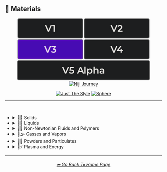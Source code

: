 <h2>🧱 Materials</h2>

<div align="center">

[<img src="/Images/Repo_Parts/Buttons/Version_Buttons/button_version_V1_inactive.webp?raw=true" alt="MidJourney V1" height="64" />](/Pages/MJ_V1/Style_Pages/Sphere/Materials.md)
[<img src="/Images/Repo_Parts/Buttons/Version_Buttons/button_version_V2_inactive.webp?raw=true" alt="MidJourney V2" height="64" />](/Pages/MJ_V2/Style_Pages/Sphere/Materials.md)
[<img src="/Images/Repo_Parts/Buttons/Version_Buttons/button_version_V3_active.webp?raw=true" alt="MidJourney V3" height="64" />](/Pages/MJ_V3/Style_Pages/Just_The_Style/Materials.md)
[<img src="/Images/Repo_Parts/Buttons/Version_Buttons/button_version_V4_inactive.webp?raw=true" alt="MidJourney V4" height="64" />](/Pages/MJ_V4/Style_Pages/Just_The_Style/Materials.md)
<br>
[<img src="/Images/Repo_Parts/Buttons/Version_Buttons/button_version_V5_Alpha_inactive_half.webp?raw=true" alt="MidJourney V5" height="64" />](/Pages/MJ_V5/Style_Pages/Just_The_Style/Materials.md)
[<img src="/Images/Repo_Parts/Buttons/Version_Buttons/button_version_niji_inactive_half.webp?raw=true" alt="Niji Journey" height="64" />](/Pages/Niji_Journey/Niji_V4/Style_Pages/Materials.md)

[<img src="/Images/Repo_Parts/Buttons/Image_Type_Buttons/button_just_the_style_active.webp?raw=true" alt="Just The Style" width="140.5" />](/Pages/MJ_V3/Style_Pages/Just_The_Style/Materials.md)
[<img src="/Images/Repo_Parts/Buttons/Image_Type_Buttons/button_sphere_inactive.webp?raw=true" alt="Sphere" width="140.5" />](/Pages/MJ_V3/Style_Pages/Sphere/Materials.md)

</div>

<hr>
<br>


- <details><summary>🧱💎 Solids</summary><p>

  - <details><summary>🧱🌳 Wood and Paper</summary><p><div align="center">

	| Wooden |
	| :-: |
	| <img src="/Images/MJ_V3/MidJourney_Styles/Wooden.webp?raw=true" width="256" /> |

	<br>

	| Plywood | Particle-Board | Hardboard |
	| :-: | :-: | :-: |
	| <img src="/Images/MJ_V3/MidJourney_Styles/Plywood.webp?raw=true" width="256" /> | <img src="/Images/MJ_V3/MidJourney_Styles/Particle-Board.webp?raw=true" width="256" /> | <img src="/Images/MJ_V3/MidJourney_Styles/Wave_14/Hardboard.webp?raw=true" width="256" /> |

	<br>
	
	| Lumber | Planks | Wooden Planks |
	| :-: | :-: | :-: |
	| <img src="/Images/MJ_V3/MidJourney_Styles/Lumber.webp?raw=true" width="256" /> | <img src="/Images/MJ_V3/MidJourney_Styles/Planks.webp?raw=true" width="256" /> | <img src="/Images/MJ_V3/MidJourney_Styles/Wooden_Planks.webp?raw=true" width="256" /> |

	<br>
	
	| Cork | Sawdust | Nailed-Wood |
	| :-: | :-: | :-: |
	| <img src="/Images/MJ_V3/MidJourney_Styles/Cork.webp?raw=true" width="256" /> | <img src="/Images/MJ_V3/MidJourney_Styles/Sawdust.webp?raw=true" width="256" /> | <img src="/Images/MJ_V3/MidJourney_Styles/Nailed-Wood.webp?raw=true" width="256" /> |
	
	<br>

	| Wood Veneer | Spalting | Petrified Wood |
	| :-: | :-: | :-: |
	| <img src="/Images/MJ_V3/MidJourney_Styles/Wood_Veneer.webp?raw=true" width="256" /> | <img src="/Images/MJ_V3/MidJourney_Styles/Wave_11/Spalting.webp?raw=true" width="256" /> | <img src="/Images/MJ_V3/MidJourney_Styles/Wave_12/Petrified_Wood.webp?raw=true" width="256" /> |

	<br>
	
	| Oak-Wood | Maple-Wood | Acacia-Wood |
	| :-: | :-: | :-: |
	| <img src="/Images/MJ_V3/MidJourney_Styles/Oak-Wood.webp?raw=true" width="256" /> | <img src="/Images/MJ_V3/MidJourney_Styles/Maple-Wood.webp?raw=true" width="256" /> | <img src="/Images/MJ_V3/MidJourney_Styles/Acacia-Wood.webp?raw=true" width="256" /> |
	
	<br>
	
	| Pine-Wood | Cherry-Wood | Birch-Wood |
	| :-: | :-: | :-: |
	| <img src="/Images/MJ_V3/MidJourney_Styles/Pine-Wood.webp?raw=true" width="256" /> | <img src="/Images/MJ_V3/MidJourney_Styles/Cherry-Wood.webp?raw=true" width="256" /> | <img src="/Images/MJ_V3/MidJourney_Styles/Birch-Wood.webp?raw=true" width="256" /> |

	<br>
	
	| Cedar-Wood | Wood-Stain | Wooden Fence |
	| :-: | :-: | :-: |
	| <img src="/Images/MJ_V3/MidJourney_Styles/Cedar-Wood.webp?raw=true" width="256" /> | <img src="/Images/MJ_V3/MidJourney_Styles/Wood-Stain.webp?raw=true" width="256" /> | <img src="/Images/MJ_V3/MidJourney_Styles/Wooden_Fence.webp?raw=true" width="256" /> |
	
	<br>
	
	| Fiber-Reinforced Composite | Containerboard |
	| :-: | :-: |
	| <img src="/Images/MJ_V3/MidJourney_Styles/Wave_11/Fiber-Reinforced_Composite.webp?raw=true" width="256" /> | <img src="/Images/MJ_V3/MidJourney_Styles/Wave_11/Containerboard.webp?raw=true" width="256" /> |

	<br>
	
	| Cardboard | Corrugated Fiberboard | Paperboard |
	| :-: | :-: | :-: |
	| <img src="/Images/MJ_V3/MidJourney_Styles/Cardboard.webp?raw=true" width="256" /> | <img src="/Images/MJ_V3/MidJourney_Styles/Corrugated_Fiberboard.webp?raw=true" width="256" /> | <img src="/Images/MJ_V3/MidJourney_Styles/Paperboard.webp?raw=true" width="256" /> |

	<br>
	
	| Cardstock | Paper | Construction Paper |
	| :-: | :-: | :-: |
	| <img src="/Images/MJ_V3/MidJourney_Styles/Cardstock.webp?raw=true" width="256" /> | <img src="/Images/MJ_V3/MidJourney_Styles/Paper.webp?raw=true" width="256" /> | <img src="/Images/MJ_V3/MidJourney_Styles/Construction_Paper.webp?raw=true" width="256" /> |

	<br>

	| Tracing Paper | Glassine | Post-It Note |
	| :-: | :-: | :-: |
	| <img src="/Images/MJ_V3/MidJourney_Styles/Tracing_Paper.webp?raw=true" width="256" /> | <img src="/Images/MJ_V3/MidJourney_Styles/Glassine.webp?raw=true" width="256" /> | <img src="/Images/MJ_V3/MidJourney_Styles/Wave_11/Post-it_Note.webp?raw=true" width="256" /> |

	<br>
	
	| Tissue Paper | Graph Paper | Kraft Paper |
	| :-: | :-: | :-: |
	| <img src="/Images/MJ_V3/MidJourney_Styles/Tissue_Paper.webp?raw=true" width="256" /> | <img src="/Images/MJ_V3/MidJourney_Styles/Graph_Paper.webp?raw=true" width="256" /> | <img src="/Images/MJ_V3/MidJourney_Styles/Kraft_Paper.webp?raw=true" width="256" /> |

	<br>

	| Tissue | Tissues |
	| :-: | :-: |
	| <img src="/Images/MJ_V3/MidJourney_Styles/Tissue.webp?raw=true" width="256" /> | <img src="/Images/MJ_V3/MidJourney_Styles/Tissues.webp?raw=true" width="256" /> |

	<br>

	| Wove Paper | Ingres Paper | Lokta Paper |
	| :-: | :-: | :-: |
	| <img src="/Images/MJ_V3/MidJourney_Styles/Wove_Paper.webp?raw=true" width="256" /> | <img src="/Images/MJ_V3/MidJourney_Styles/Ingres_Paper.webp?raw=true" width="256" /> | <img src="/Images/MJ_V3/MidJourney_Styles/Lokta_Paper.webp?raw=true" width="256" /> |

	<br>


	| Washi | Wasli | Vellum |
	| :-: | :-: | :-: |
	| <img src="/Images/MJ_V3/MidJourney_Styles/Washi.webp?raw=true" width="256" /> | <img src="/Images/MJ_V3/MidJourney_Styles/Wasli.webp?raw=true" width="256" /> | <img src="/Images/MJ_V3/MidJourney_Styles/Wave_14/Vellum.webp?raw=true" width="256" /> |

	<br>
	
	| Papyrus | Ancient Egyptian Papyri |
	| :-: | :-: |
	| <img src="/Images/MJ_V3/MidJourney_Styles/Papyrus.webp?raw=true" width="256" /> | <img src="/Images/MJ_V3/MidJourney_Styles/Wave_12/Ancient_Egyptian_Papyri.webp?raw=true" width="256" /> |

	<br>

	| Manuscript Paper | Medieval Parchment |
	| :-: | :-: |
	| <img src="/Images/MJ_V3/MidJourney_Styles/Manuscript_Paper.webp?raw=true" width="256" /> | <img src="/Images/MJ_V3/MidJourney_Styles/Medieval_Parchment.webp?raw=true" width="256" /> |

	<br>
	
	| Wrapping Paper | Parchment | Parchment Paper |
	| :-: | :-: | :-: |
	| <img src="/Images/MJ_V3/MidJourney_Styles/Wrapping_Paper.webp?raw=true" width="256" /> | <img src="/Images/MJ_V3/MidJourney_Styles/Parchment.webp?raw=true" width="256" /> | <img src="/Images/MJ_V3/MidJourney_Styles/Parchment_Paper.webp?raw=true" width="256" /> |

	<br>
	
	| Toilet Paper | Paper Towel |
	| :-: | :-: |
	| <img src="/Images/MJ_V3/MidJourney_Styles/Toilet_Paper.webp?raw=true" width="256" /> | <img src="/Images/MJ_V3/MidJourney_Styles/Paper_Towel.webp?raw=true" width="256" /> |

	<br>
	
	| Manila Paper | Manila Folder | Envelope |
	| :-: | :-: | :-: |
	| <img src="/Images/MJ_V3/MidJourney_Styles/Manila_Paper.webp?raw=true" width="256" /> | <img src="/Images/MJ_V3/MidJourney_Styles/Manila_Folder.webp?raw=true" width="256" /> | <img src="/Images/MJ_V3/MidJourney_Styles/Envelope.webp?raw=true" width="256" /> |

	<br>
	
	| Security Paper | Rolling Paper | Cotton Paper |
	| :-: | :-: | :-: |
	| <img src="/Images/MJ_V3/MidJourney_Styles/Security_Paper.webp?raw=true" width="256" /> | <img src="/Images/MJ_V3/MidJourney_Styles/Rolling_Paper.webp?raw=true" width="256" /> | <img src="/Images/MJ_V3/MidJourney_Styles/Cotton_Paper.webp?raw=true" width="256" /> |

	<br>
	
	| Hemp Fiber | Hemp Paper | Cellulose |
	| :-: | :-: | :-: |
	| <img src="/Images/MJ_V3/MidJourney_Styles/Hemp_Fiber.webp?raw=true" width="256" /> | <img src="/Images/MJ_V3/MidJourney_Styles/Hemp_Paper.webp?raw=true" width="256" /> | <img src="/Images/MJ_V3/MidJourney_Styles/Cellulose.webp?raw=true" width="256" /> |

	<br>
	
	| Plastic-Coated Paper | Tar Paper |
	| :-: | :-: |
	| <img src="/Images/MJ_V3/MidJourney_Styles/Plastic-Coated_Paper.webp?raw=true" width="256" /> | <img src="/Images/MJ_V3/MidJourney_Styles/Tar_Paper.webp?raw=true" width="256" /> |

	<br>

	| Greaseproof Paper | Seed Paper |
	| :-: | :-: |
	| <img src="/Images/MJ_V3/MidJourney_Styles/Greaseproof_Paper.webp?raw=true" width="256" /> | <img src="/Images/MJ_V3/MidJourney_Styles/Seed_Paper.webp?raw=true" width="256" /> |

	</div></p></details>

  - <details><summary>🧱⛱ Soils</summary><p><div align="center">

	| Soil | Dirt | Clay |
	| :-: | :-: | :-: |
	| <img src="/Images/MJ_V3/MidJourney_Styles/Soil.webp?raw=true" width="256" /> | <img src="/Images/MJ_V3/MidJourney_Styles/Dirt.webp?raw=true" width="256" /> | <img src="/Images/MJ_V3/MidJourney_Styles/Clay.webp?raw=true" width="256" /> | 
	
	<br>
	
	| Mud | Mud Brick | Dust |
	| :-: | :-: | :-: |
	| <img src="/Images/MJ_V3/MidJourney_Styles/Mud.webp?raw=true" width="256" /> | <img src="/Images/MJ_V3/MidJourney_Styles/Mud_Brick.webp?raw=true" width="256" /> | <img src="/Images/MJ_V3/MidJourney_Styles/Dust.webp?raw=true" width="256" /> |
	
	<br>
	
	| Sand | Gravel | Silt |
	| :-: | :-: | :-: |
	| <img src="/Images/MJ_V3/MidJourney_Styles/Sand.webp?raw=true" width="256" /> | <img src="/Images/MJ_V3/MidJourney_Styles/Gravel.webp?raw=true" width="256" /> | <img src="/Images/MJ_V3/MidJourney_Styles/Silt.webp?raw=true" width="256" /> |
	
	<br>
	
	| Sandpaper | Podzol | Spodosol |
	| :-: | :-: | :-: |
	| <img src="/Images/MJ_V3/MidJourney_Styles/Sandpaper.webp?raw=true" width="256" /> | <img src="/Images/MJ_V3/MidJourney_Styles/Podzol.webp?raw=true" width="256" /> | <img src="/Images/MJ_V3/MidJourney_Styles/Spodosol.webp?raw=true" width="256" /> |

	<br>

	| Kaolinite |
	| :-: |
	| <img src="/Images/MJ_V3/MidJourney_Styles/Kaolinite.webp?raw=true" width="256" /> |

	</div></p></details>


  - <details><summary>🧱⛏ Stone and Minerals</summary><p><div align="center">

	| Stone | Cobblestone | Pebbles |
	| :-: | :-: | :-: |
	| <img src="/Images/MJ_V3/MidJourney_Styles/Stone.webp?raw=true" width="256" /> | <img src="/Images/MJ_V3/MidJourney_Styles/Cobblestone.webp?raw=true" width="256" /> | <img src="/Images/MJ_V3/MidJourney_Styles/Pebbles.webp?raw=true" width="256" /> |
	
	<br>
	
	| Rock | Rocky | Bedrock |
	| :-: | :-: | :-: |
	| <img src="/Images/MJ_V3/MidJourney_Styles/Rock.webp?raw=true" width="256" /> | <img src="/Images/MJ_V3/MidJourney_Styles/Rocky.webp?raw=true" width="256" /> | <img src="/Images/MJ_V3/MidJourney_Styles/Bedrock.webp?raw=true" width="256" /> |
	
	<br>
	
	| Sandstone | Basalt | Flint |
	| :-: | :-: | :-: |
	| <img src="/Images/MJ_V3/MidJourney_Styles/Sandstone.webp?raw=true" width="256" /> | <img src="/Images/MJ_V3/MidJourney_Styles/Basalt.webp?raw=true" width="256" /> | <img src="/Images/MJ_V3/MidJourney_Styles/Flint.webp?raw=true" width="256" /> |
	
	<br>
	
	| Marble | Gypsum | Borax |
	| :-: | :-: | :-: |
	| <img src="/Images/MJ_V3/MidJourney_Styles/Marble.webp?raw=true" width="256" /> | <img src="/Images/MJ_V3/MidJourney_Styles/Gypsum.webp?raw=true" width="256" /> | <img src="/Images/MJ_V3/MidJourney_Styles/Borax.webp?raw=true" width="256" /> |
	
	<br>
	
	| Granite | Diorite | Andesite |
	| :-: | :-: | :-: |
	| <img src="/Images/MJ_V3/MidJourney_Styles/Granite.webp?raw=true" width="256" /> | <img src="/Images/MJ_V3/MidJourney_Styles/Diorite.webp?raw=true" width="256" /> | <img src="/Images/MJ_V3/MidJourney_Styles/Andesite.webp?raw=true" width="256" /> |
	
	<br>
	
	| Mineral |
	| :-: |
	| <img src="/Images/MJ_V3/MidJourney_Styles/Wave_13/Mineral.webp?raw=true" width="256" /> |

	<br>
	
	| Coal | Sulfur | Slag |
	| :-: | :-: | :-: |
	| <img src="/Images/MJ_V3/MidJourney_Styles/Coal.webp?raw=true" width="256" /> | <img src="/Images/MJ_V3/MidJourney_Styles/Sulfur.webp?raw=true" width="256" /> | <img src="/Images/MJ_V3/MidJourney_Styles/Slag.webp?raw=true" width="256" /> |
	
	<br>

	| Slate | Limestone | Sodalime |
	| :-: | :-: | :-: |
	| <img src="/Images/MJ_V3/MidJourney_Styles/Wave_11/Slate.webp?raw=true" width="256" /> | <img src="/Images/MJ_V3/MidJourney_Styles/Wave_11/Limestone.webp?raw=true" width="256" /> | <img src="/Images/MJ_V3/MidJourney_Styles/Wave_11/Sodalime.webp?raw=true" width="256" /> |
	
	<br>
	
	| Quartzite | Travertine | Minium |
	| :-: | :-: | :-: |
	| <img src="/Images/MJ_V3/MidJourney_Styles/Wave_11/Quartzite.webp?raw=true" width="256" /> | <img src="/Images/MJ_V3/MidJourney_Styles/Wave_11/Travertine.webp?raw=true" width="256" /> | <img src="/Images/MJ_V3/MidJourney_Styles/Wave_11/Minium.webp?raw=true" width="256" /> |
	
	<br>
	
	| Chert | Fulgurite | Geyserite |
	| :-: | :-: | :-: |
	| <img src="/Images/MJ_V3/MidJourney_Styles/Wave_11/Chert.webp?raw=true" width="256" /> | <img src="/Images/MJ_V3/MidJourney_Styles/Wave_11/Fulgurite.webp?raw=true" width="256" /> | <img src="/Images/MJ_V3/MidJourney_Styles/Wave_11/Geyserite.webp?raw=true" width="256" /> |
	
	<br>
	
	| Carbon Fiber | Graphene | Carbon Nanotubes |
	| :-: | :-: | :-: |
	| <img src="/Images/MJ_V3/MidJourney_Styles/Carbon_Fiber.webp?raw=true" width="256" /> | <img src="/Images/MJ_V3/MidJourney_Styles/Graphene.webp?raw=true" width="256" /> | <img src="/Images/MJ_V3/MidJourney_Styles/Carbon_Nanotubes.webp?raw=true" width="256" /> |

	<br>
	
	| Concrete | Hempcrete | Sidewalk |
	| :-: | :-: | :-: |
	| <img src="/Images/MJ_V3/MidJourney_Styles/Concrete.webp?raw=true" width="256" /> | <img src="/Images/MJ_V3/MidJourney_Styles/Hempcrete.webp?raw=true" width="256" /> | <img src="/Images/MJ_V3/MidJourney_Styles/Sidewalk.webp?raw=true" width="256" /> |

	<br>
	
	| Asphalt | Road | Stone Tablet |
	| :-: | :-: | :-: |
	| <img src="/Images/MJ_V3/MidJourney_Styles/Asphalt.webp?raw=true" width="256" /> | <img src="/Images/MJ_V3/MidJourney_Styles/Road.webp?raw=true" width="256" /> | <img src="/Images/MJ_V3/MidJourney_Styles/Stone_Tablet.webp?raw=true" width="256" /> |

	<br>
	
	| Brick | Terracotta | Pottery |
	| :-: | :-: | :-: |
	| <img src="/Images/MJ_V3/MidJourney_Styles/Brick.webp?raw=true" width="256" /> | <img src="/Images/MJ_V3/MidJourney_Styles/Terracotta.webp?raw=true" width="256" /> | <img src="/Images/MJ_V3/MidJourney_Styles/Pottery.webp?raw=true" width="256" /> |
	
	<br>
	
	| Ceramic | Enamel | Tile |
	| :-: | :-: | :-: |
	| <img src="/Images/MJ_V3/MidJourney_Styles/Ceramic.webp?raw=true" width="256" /> | <img src="/Images/MJ_V3/MidJourney_Styles/Enamel.webp?raw=true" width="256" /> | <img src="/Images/MJ_V3/MidJourney_Styles/Tile.webp?raw=true" width="256" /> |
	
	<br>
	
	| Sheetrock | Plaster | Asbestos |
	| :-: | :-: | :-: |
	| <img src="/Images/MJ_V3/MidJourney_Styles/Sheetrock.webp?raw=true" width="256" /> | <img src="/Images/MJ_V3/MidJourney_Styles/Plaster.webp?raw=true" width="256" /> | <img src="/Images/MJ_V3/MidJourney_Styles/Asbestos.webp?raw=true" width="256" /> |

	<br>
	
	| Vermiculite | Perlite | Fossil |
	| :-: | :-: | :-: |
	| <img src="/Images/MJ_V3/MidJourney_Styles/Vermiculite.webp?raw=true" width="256" /> | <img src="/Images/MJ_V3/MidJourney_Styles/Perlite.webp?raw=true" width="256" /> | <img src="/Images/MJ_V3/MidJourney_Styles/Wave_11/Fossil.webp?raw=true" width="256" /> |

	</div></p></details>


  - <details><summary>🧱🔩 Metal</summary><p><div align="center">

	| Metallic | Metal | Liquid Metal |
	| :-: | :-: | :-: |
	| <img src="/Images/MJ_V3/MidJourney_Styles/Metallic.webp?raw=true" width="256" /> | <img src="/Images/MJ_V3/MidJourney_Styles/Metal.webp?raw=true" width="256" /> | <img src="/Images/MJ_V3/MidJourney_Styles/Liquid_Metal.webp?raw=true" width="256" /> |
	
	<br>
	
	| Foil | Rusty | Tarnish |
	| :-: | :-: | :-: |
	| <img src="/Images/MJ_V3/MidJourney_Styles/Foil.webp?raw=true" width="256" /> | <img src="/Images/MJ_V3/MidJourney_Styles/Rusty.webp?raw=true" width="256" /> | <img src="/Images/MJ_V3/MidJourney_Styles/Wave_10/Tarnish.webp?raw=true" width="256" /> |
	
	<br>
	
	| Pewter | Copper | Tin |
	| :-: | :-: | :-: |
	| <img src="/Images/MJ_V3/MidJourney_Styles/Pewter.webp?raw=true" width="256" /> | <img src="/Images/MJ_V3/MidJourney_Styles/Copper.webp?raw=true" width="256" /> | <img src="/Images/MJ_V3/MidJourney_Styles/Tin.webp?raw=true" width="256" /> |
	
	<br>
	
	| Aluminum | Brushed Aluminum |
	| :-: | :-: |
	| <img src="/Images/MJ_V3/MidJourney_Styles/Aluminum.webp?raw=true" width="256" /> | <img src="/Images/MJ_V3/MidJourney_Styles/Brushed_Aluminum.webp?raw=true" width="256" /> |
	
	<br>

	| Bronze | Brass | Tarnished Brass |
	| :-: | :-: | :-: |
	| <img src="/Images/MJ_V3/MidJourney_Styles/Bronze.webp?raw=true" width="256" /> | <img src="/Images/MJ_V3/MidJourney_Styles/Brass.webp?raw=true" width="256" /> | <img src="/Images/MJ_V3/MidJourney_Styles/Wave_10/Tarnished_Brass.webp?raw=true" width="256" /> |
	
	<br>
	
	| Iron | Wrought Iron | Damascus |
	| :-: | :-: | :-: |
	| <img src="/Images/MJ_V3/MidJourney_Styles/Iron.webp?raw=true" width="256" /> | <img src="/Images/MJ_V3/MidJourney_Styles/Wrought_Iron.webp?raw=true" width="256" /> | <img src="/Images/MJ_V3/MidJourney_Styles/Damascus.webp?raw=true" width="256" /> |
	
	<br>
	
	| Steel | Stainless Steel | Damascus Steel |
	| :-: | :-: | :-: |
	| <img src="/Images/MJ_V3/MidJourney_Styles/Steel.webp?raw=true" width="256" /> | <img src="/Images/MJ_V3/MidJourney_Styles/Stainless_Steel.webp?raw=true" width="256" /> | <img src="/Images/MJ_V3/MidJourney_Styles/Damascus_Steel.webp?raw=true" width="256" /> |
	
	<br>
	
	| Titanium | Anodized Titanium | Damascus Titanium |
	| :-: | :-: | :-: |
	| <img src="/Images/MJ_V3/MidJourney_Styles/Titanium.webp?raw=true" width="256" /> | <img src="/Images/MJ_V3/MidJourney_Styles/Anodized_Titanium.webp?raw=true" width="256" /> | <img src="/Images/MJ_V3/MidJourney_Styles/Damascus_Titanium.webp?raw=true" width="256" /> |

	<br>
	
	| Silver | Sterling Silver | Sterling |
	| :-: | :-: | :-: |
	| <img src="/Images/MJ_V3/MidJourney_Styles/Silver.webp?raw=true" width="256" /> | <img src="/Images/MJ_V3/MidJourney_Styles/Sterling_Silver.webp?raw=true" width="256" /> | <img src="/Images/MJ_V3/MidJourney_Styles/Sterling.webp?raw=true" width="256" /> |
	
	<br>

	| Tarnished Silver |
	| :-: |
	| <img src="/Images/MJ_V3/MidJourney_Styles/Wave_10/Tarnished_Silver.webp?raw=true" width="256" /> |
	
	<br>

	| Gold | Rose-Gold | Tarnished Gold |
	| :-: | :-: | :-: |
	| <img src="/Images/MJ_V3/MidJourney_Styles/Gold.webp?raw=true" width="256" /> | <img src="/Images/MJ_V3/MidJourney_Styles/Rose-Gold.webp?raw=true" width="256" /> | <img src="/Images/MJ_V3/MidJourney_Styles/Wave_10/Tarnished_Gold.webp?raw=true" width="256" /> |

	<br>

	| Platinum |
	| :-: |
	| <img src="/Images/MJ_V3/MidJourney_Styles/Platinum.webp?raw=true" width="256" /> |

	<br>
	
	| Chromium | Chrome |
	| :-: | :-: |
	| <img src="/Images/MJ_V3/MidJourney_Styles/Chromium.webp?raw=true" width="256" /> | <img src="/Images/MJ_V3/MidJourney_Styles/Chrome.webp?raw=true" width="256" /> |

	<br>

	| Bismuth | Bismuth Crystals |
	| :-: | :-: |
	| <img src="/Images/MJ_V3/MidJourney_Styles/Wave_10/Bismuth.webp?raw=true" width="256" /> | <img src="/Images/MJ_V3/MidJourney_Styles/Wave_10/Bismuth_Crystals.webp?raw=true" width="256" /> |
	
	<br>

	| Liquid Bismuth | Melted Bismuth |
	| :-: | :-: |
	| <img src="/Images/MJ_V3/MidJourney_Styles/Wave_12/Liquid_Bismuth.webp?raw=true" width="256" /> | <img src="/Images/MJ_V3/MidJourney_Styles/Wave_12/Melted_Bismuth.webp?raw=true" width="256" /> |
	
	<br>

	| Mercury | Mercury Metal |
	| :-: | :-: |
	| <img src="/Images/MJ_V3/MidJourney_Styles/Mercury.webp?raw=true" width="256" /> | <img src="/Images/MJ_V3/MidJourney_Styles/Mercury_Metal.webp?raw=true" width="256" /> |
	
	<br>
	
	| Molten Mercury | Molten Mercury Metal |
	| :-: | :-: |
	| <img src="/Images/MJ_V3/MidJourney_Styles/Molten_Mercury.webp?raw=true" width="256" /> | <img src="/Images/MJ_V3/MidJourney_Styles/Molten_Mercury_Metal.webp?raw=true" width="256" /> |
	
	<br>
	
	| Gallium | Melted Gallium |
	| :-: | :-: |
	| <img src="/Images/MJ_V3/MidJourney_Styles/Gallium.webp?raw=true" width="256" /> | <img src="/Images/MJ_V3/MidJourney_Styles/Melted_Gallium.webp?raw=true" width="256" /> |

	<br>

	| Indium | Melted Indium |
	| :-: | :-: |
	| <img src="/Images/MJ_V3/MidJourney_Styles/Indium.webp?raw=true" width="256" /> | <img src="/Images/MJ_V3/MidJourney_Styles/Melted_Indium.webp?raw=true" width="256" /> |


	| Magnesium | Zinc |
	| :-: | :-: |
	| <img src="/Images/MJ_V3/MidJourney_Styles/Magnesium.webp?raw=true" width="256" /> | <img src="/Images/MJ_V3/MidJourney_Styles/Zinc.webp?raw=true" width="256" /> |

	<br>
	
	| Lead | Tungsten | Cobalt |
	| :-: | :-: | :-: |
	| <img src="/Images/MJ_V3/MidJourney_Styles/Lead.webp?raw=true" width="256" /> | <img src="/Images/MJ_V3/MidJourney_Styles/Tungsten.webp?raw=true" width="256" /> | <img src="/Images/MJ_V3/MidJourney_Styles/Cobalt.webp?raw=true" width="256" /> |
	
	<br>
	
	| Zirconium | Cubic Zirconium |
	| :-: | :-: |
	| <img src="/Images/MJ_V3/MidJourney_Styles/Zirconium.webp?raw=true" width="256" /> | <img src="/Images/MJ_V3/MidJourney_Styles/Cubic_Zirconium.webp?raw=true" width="256" /> |
	
	<br>
	
	| Sodium | Potassium | Uranium |
	| :-: | :-: | :-: |
	| <img src="/Images/MJ_V3/MidJourney_Styles/Sodium.webp?raw=true" width="256" /> | <img src="/Images/MJ_V3/MidJourney_Styles/Potassium.webp?raw=true" width="256" /> | <img src="/Images/MJ_V3/MidJourney_Styles/Uranium.webp?raw=true" width="256" /> |

	<br>
	
	| Constantan | Hepatizon | Nichrome |
	| :-: | :-: | :-: |
	| <img src="/Images/MJ_V3/MidJourney_Styles/Constantan.webp?raw=true" width="256" /> | <img src="/Images/MJ_V3/MidJourney_Styles/Hepatizon.webp?raw=true" width="256" /> | <img src="/Images/MJ_V3/MidJourney_Styles/Nichrome.webp?raw=true" width="256" /> |
	
	<br>
	
	| Iron Filings | Copper-Sulfate | Metal Foam |
	| :-: | :-: | :-: |
	| <img src="/Images/MJ_V3/MidJourney_Styles/Iron_Filings.webp?raw=true" width="256" /> | <img src="/Images/MJ_V3/MidJourney_Styles/Copper-Sulfate.webp?raw=true" width="256" /> | <img src="/Images/MJ_V3/MidJourney_Styles/Metal_Foam.webp?raw=true" width="256" /> |
	
	<br>
	
	| Solder | Metallic Fiber | Armature Wire |
	| :-: | :-: | :-: |
	| <img src="/Images/MJ_V3/MidJourney_Styles/Solder.webp?raw=true" width="256" /> | <img src="/Images/MJ_V3/MidJourney_Styles/Metallic_Fiber.webp?raw=true" width="256" /> | <img src="/Images/MJ_V3/MidJourney_Styles/Armature_Wire.webp?raw=true" width="256" /> |

	<br>
	
	| Chain | Chain-Link |
	| :-: | :-: |
	| <img src="/Images/MJ_V3/MidJourney_Styles/Chain.webp?raw=true" width="256" /> | <img src="/Images/MJ_V3/MidJourney_Styles/Chain-Link.webp?raw=true" width="256" /> |
	
	<br>
	
	| Barbwire |
	| :-: |
	| <img src="/Images/MJ_V3/MidJourney_Styles/Barbwire.webp?raw=true" width="256" /> |

	<br>

	| Fence | Chicken Wire | Chain-Link Fence |
	| :-: | :-: | :-: |
	| <img src="/Images/MJ_V3/MidJourney_Styles/Fence.webp?raw=true" width="256" /> | <img src="/Images/MJ_V3/MidJourney_Styles/Chicken_Wire.webp?raw=true" width="256" /> | <img src="/Images/MJ_V3/MidJourney_Styles/Chain-Link_Fence.webp?raw=true" width="256" /> |


	</div></p></details>


  - <details><summary>🧱💎 Glass and Crystal</summary><p><div align="center">

	| Glassy | Stained Glass | Stained Glass Windows |
	| :-: | :-: | :-: |
	| <img src="/Images/MJ_V3/MidJourney_Styles/Glassy.webp?raw=true" width="256" /> | <img src="/Images/MJ_V3/MidJourney_Styles/Stained_Glass.webp?raw=true" width="256" /> | <img src="/Images/MJ_V3/MidJourney_Styles/Stained_Glass_Windows.webp?raw=true" width="256" /> |
	
	<br>
	
	| Seaglass | Obsidian |
	| :-: | :-: |
	| <img src="/Images/MJ_V3/MidJourney_Styles/Seaglass.webp?raw=true" width="256" /> | <img src="/Images/MJ_V3/MidJourney_Styles/Obsidian.webp?raw=true" width="256" /> |
	
	<br>

	| Mirror | Mirrored | Hall of Mirrors |
	| :-: | :-: | :-: |
	| <img src="/Images/MJ_V3/MidJourney_Styles/Mirror.webp?raw=true" width="256" /> | <img src="/Images/MJ_V3/MidJourney_Styles/Mirrored.webp?raw=true" width="256" /> | <img src="/Images/MJ_V3/MidJourney_Styles/Hall_of_Mirrors.webp?raw=true" width="256" /> |

	<br>
	
	| Fiberglass | Glass Fiber |
	| :-: | :-: |
	| <img src="/Images/MJ_V3/MidJourney_Styles/Fiberglass.webp?raw=true" width="256" /> | <img src="/Images/MJ_V3/MidJourney_Styles/Glass_Fiber.webp?raw=true" width="256" /> |
	
	<br>
	
	| Glass and Crystals | Crystalline | Borax Crystals |
	| :-: | :-: | :-: |
	| <img src="/Images/MJ_V3/MidJourney_Styles/Glass_and_Crystals.webp?raw=true" width="256" /> | <img src="/Images/MJ_V3/MidJourney_Styles/Crystalline.webp?raw=true" width="256" /> | <img src="/Images/MJ_V3/MidJourney_Styles/Borax_Crystals.webp?raw=true" width="256" /> | 
	
	<br>

	| Diamond | Herkimer Diamond | Amethyst |
	| :-: | :-: | :-: |
	| <img src="/Images/MJ_V3/MidJourney_Styles/Diamond.webp?raw=true" width="256" /> | <img src="/Images/MJ_V3/MidJourney_Styles/Herkimer_Diamond.webp?raw=true" width="256" /> | <img src="/Images/MJ_V3/MidJourney_Styles/Amethyst.webp?raw=true" width="256" /> |

	<br>

	| Quartz | Smoky Quartz | Milky Quartz |
	| :-: | :-: | :-: |
	| <img src="/Images/MJ_V3/MidJourney_Styles/Quartz.webp?raw=true" width="256" /> | <img src="/Images/MJ_V3/MidJourney_Styles/Smoky_Quartz.webp?raw=true" width="256" /> | <img src="/Images/MJ_V3/MidJourney_Styles/Milky_Quartz.webp?raw=true" width="256" /> |

	<br>

	| Rose Quartz | Rutilated Quartz | Sceptred Quartz |
	| :-: | :-: | :-: |
	| <img src="/Images/MJ_V3/MidJourney_Styles/Rose_Quartz.webp?raw=true" width="256" /> | <img src="/Images/MJ_V3/MidJourney_Styles/Rutilated_Quartz.webp?raw=true" width="256" /> | <img src="/Images/MJ_V3/MidJourney_Styles/Sceptred_Quartz.webp?raw=true" width="256" /> |

	<br>

	| Ruby | Sapphire | Emerald |
	| :-: | :-: | :-: |
	| <img src="/Images/MJ_V3/MidJourney_Styles/Ruby.webp?raw=true" width="256" /> | <img src="/Images/MJ_V3/MidJourney_Styles/Sapphire.webp?raw=true" width="256" /> | <img src="/Images/MJ_V3/MidJourney_Styles/Emerald.webp?raw=true" width="256" /> |

	<br>

	| Pearl | Citrine | Fluorite |
	| :-: | :-: | :-: |
	| <img src="/Images/MJ_V3/MidJourney_Styles/Pearl.webp?raw=true" width="256" /> | <img src="/Images/MJ_V3/MidJourney_Styles/Citrine.webp?raw=true" width="256" /> | <img src="/Images/MJ_V3/MidJourney_Styles/Fluorite.webp?raw=true" width="256" /> |

	<br>
	
	| Lapis Lazuli | Onyx | Selenite |
	| :-: | :-: | :-: |
	| <img src="/Images/MJ_V3/MidJourney_Styles/Lapis_Lazuli.webp?raw=true" width="256" /> | <img src="/Images/MJ_V3/MidJourney_Styles/Onyx.webp?raw=true" width="256" /> | <img src="/Images/MJ_V3/MidJourney_Styles/Selenite.webp?raw=true" width="256" /> |
	
	<br>
	
	| Jasper | Opal | Opalite |
	| :-: | :-: | :-: |
	| <img src="/Images/MJ_V3/MidJourney_Styles/Jasper.webp?raw=true" width="256" /> | <img src="/Images/MJ_V3/MidJourney_Styles/Opal.webp?raw=true" width="256" /> | <img src="/Images/MJ_V3/MidJourney_Styles/Opalite.webp?raw=true" width="256" /> |
	
	<br>
	
	| Topaz | Agate | Carnelian |
	| :-: | :-: | :-: |
	| <img src="/Images/MJ_V3/MidJourney_Styles/Topaz.webp?raw=true" width="256" /> | <img src="/Images/MJ_V3/MidJourney_Styles/Agate.webp?raw=true" width="256" /> | <img src="/Images/MJ_V3/MidJourney_Styles/Carnelian.webp?raw=true" width="256" /> |
	
	<br>
	
	| Ametrine | Aventurine |
	| :-: | :-: |
	| <img src="/Images/MJ_V3/MidJourney_Styles/Ametrine.webp?raw=true" width="256" /> | <img src="/Images/MJ_V3/MidJourney_Styles/Aventurine.webp?raw=true" width="256" /> |

	<br>

	| Talc | Talcum Powder | Tridymite |
	| :-: | :-: | :-: |
	| <img src="/Images/MJ_V3/MidJourney_Styles/Wave_11/Talc.webp?raw=true" width="256" /> | <img src="/Images/MJ_V3/MidJourney_Styles/Wave_11/Talcum_powder.webp?raw=true" width="256" /> | <img src="/Images/MJ_V3/MidJourney_Styles/Wave_11/Tridymite.webp?raw=true" width="256" /> |
	
	<br>
	
	| Moganite | Stibnite | Cristobalite |
	| :-: | :-: | :-: |
	| <img src="/Images/MJ_V3/MidJourney_Styles/Wave_11/Moganite.webp?raw=true" width="256" /> | <img src="/Images/MJ_V3/MidJourney_Styles/Wave_11/Stibnite.webp?raw=true" width="256" /> | <img src="/Images/MJ_V3/MidJourney_Styles/Wave_11/Cristobalite.webp?raw=true" width="256" /> |
	
	<br>
	
	| Marcasite | Calomel | Realgar |
	| :-: | :-: | :-: |
	| <img src="/Images/MJ_V3/MidJourney_Styles/Wave_11/Marcasite.webp?raw=true" width="256" /> | <img src="/Images/MJ_V3/MidJourney_Styles/Wave_11/Calomel.webp?raw=true" width="256" /> | <img src="/Images/MJ_V3/MidJourney_Styles/Wave_11/Realgar.webp?raw=true" width="256" /> |
	
	<br>
	
	| Cuprite | Aqeeq | Lechatelierite |
	| :-: | :-: | :-: |
	| <img src="/Images/MJ_V3/MidJourney_Styles/Wave_11/Cuprite.webp?raw=true" width="256" /> | <img src="/Images/MJ_V3/MidJourney_Styles/Wave_11/Aqeeq.webp?raw=true" width="256" /> | <img src="/Images/MJ_V3/MidJourney_Styles/Wave_11/Lechatelierite.webp?raw=true" width="256" /> |
	
	<br>
	
	| Sphalerite | Orpiment | Prasiolite |
	| :-: | :-: | :-: |
	| <img src="/Images/MJ_V3/MidJourney_Styles/Wave_11/Sphalerite.webp?raw=true" width="256" /> | <img src="/Images/MJ_V3/MidJourney_Styles/Wave_11/Orpiment.webp?raw=true" width="256" /> | <img src="/Images/MJ_V3/MidJourney_Styles/Wave_11/Prasiolite.webp?raw=true" width="256" /> |
	
	<br>
	
	| Chrysoprase | Chalcedony |
	| :-: | :-: |
	| <img src="/Images/MJ_V3/MidJourney_Styles/Wave_11/Chrysoprase.webp?raw=true" width="256" /> | <img src="/Images/MJ_V3/MidJourney_Styles/Wave_11/Chalcedony.webp?raw=true" width="256" /> |
	
	<br>
	
	| Jewelry | Colloidal Crystal |
	| :-: | :-: |
	| <img src="/Images/MJ_V3/MidJourney_Styles/Jewelry.webp?raw=true" width="256" /> | <img src="/Images/MJ_V3/MidJourney_Styles/Colloidal_Crystal.webp?raw=true" width="256" /> |

	</div></p></details>


  - <details><summary>🧱🧶 Cloth</summary><p><div align="center">

	| Cloth | Cotton | Polyester |
	| :-: | :-: | :-: |
	| <img src="/Images/MJ_V3/MidJourney_Styles/Cloth.webp?raw=true" width="256" /> | <img src="/Images/MJ_V3/MidJourney_Styles/Cotton.webp?raw=true" width="256" /> | <img src="/Images/MJ_V3/MidJourney_Styles/Polyester.webp?raw=true" width="256" /> |
	
	<br>
	
	| Twine | Cashmere |
	| :-: | :-: |
	| <img src="/Images/MJ_V3/MidJourney_Styles/Twine.webp?raw=true" width="256" /> | <img src="/Images/MJ_V3/MidJourney_Styles/Cashmere.webp?raw=true" width="256" /> |
	
	<br>

	| Silk | Satin |
	| :-: | :-: |
	| <img src="/Images/MJ_V3/MidJourney_Styles/Silk.webp?raw=true" width="256" /> | <img src="/Images/MJ_V3/MidJourney_Styles/Satin.webp?raw=true" width="256" /> |

	<br>
	
	| Denim | Khaki |
	| :-: | :-: |
	| <img src="/Images/MJ_V3/MidJourney_Styles/Denim.webp?raw=true" width="256" /> | <img src="/Images/MJ_V3/MidJourney_Styles/Khaki.webp?raw=true" width="256" /> |
	
	<br>
	
	| Leather | Felt | Felt Cloth |
	| :-: | :-: | :-: |
	| <img src="/Images/MJ_V3/MidJourney_Styles/Leather.webp?raw=true" width="256" /> | <img src="/Images/MJ_V3/MidJourney_Styles/Felt.webp?raw=true" width="256" /> | <img src="/Images/MJ_V3/MidJourney_Styles/Felt_Cloth.webp?raw=true" width="256" /> |

	<br>
	
	| Linen | Velvet | Corduroy |
	| :-: | :-: | :-: |
	| <img src="/Images/MJ_V3/MidJourney_Styles/Linen.webp?raw=true" width="256" /> | <img src="/Images/MJ_V3/MidJourney_Styles/Velvet.webp?raw=true" width="256" /> | <img src="/Images/MJ_V3/MidJourney_Styles/Corduroy.webp?raw=true" width="256" /> |

	<br>

	| Microfiber | Fibers | Memory Foam |
	| :-: | :-: | :-: |
	| <img src="/Images/MJ_V3/MidJourney_Styles/Microfiber.webp?raw=true" width="256" /> | <img src="/Images/MJ_V3/MidJourney_Styles/Fibers.webp?raw=true" width="256" /> | <img src="/Images/MJ_V3/MidJourney_Styles/Memory_Foam.webp?raw=true" width="256" /> |	

	<br>

	| Nylon | Polyamide | Spandex |
	| :-: | :-: | :-: |
	| <img src="/Images/MJ_V3/MidJourney_Styles/Nylon.webp?raw=true" width="256" /> | <img src="/Images/MJ_V3/MidJourney_Styles/Polyamide.webp?raw=true" width="256" /> | <img src="/Images/MJ_V3/MidJourney_Styles/Spandex.webp?raw=true" width="256" /> |
	
	<br>
	
	| Kevlar | Rayon | Lyocell |
	| :-: | :-: | :-: |
	| <img src="/Images/MJ_V3/MidJourney_Styles/Kevlar.webp?raw=true" width="256" /> | <img src="/Images/MJ_V3/MidJourney_Styles/Rayon.webp?raw=true" width="256" /> | <img src="/Images/MJ_V3/MidJourney_Styles/Lyocell.webp?raw=true" width="256" /> |
	
	<br>

	| Cordura | Lurex | Nomex |
	| :-: | :-: | :-: |
	| <img src="/Images/MJ_V3/MidJourney_Styles/Cordura.webp?raw=true" width="256" /> | <img src="/Images/MJ_V3/MidJourney_Styles/Lurex.webp?raw=true" width="256" /> | <img src="/Images/MJ_V3/MidJourney_Styles/Nomex.webp?raw=true" width="256" /> |
	
	<br>
	
	| Rolag | Roving | Lurex |
	| :-: | :-: | :-: |
	| <img src="/Images/MJ_V3/MidJourney_Styles/Wave_14/Rolag.webp?raw=true" width="256" /> | <img src="/Images/MJ_V3/MidJourney_Styles/Wave_14/Roving.webp?raw=true" width="256" /> | <img src="/Images/MJ_V3/MidJourney_Styles/Wave_14/Lurex.webp?raw=true" width="256" /> |
	
	<br>
	
	| Swanskin Cloth | Tansukh Cloth |
	| :-: | :-: |
	| <img src="/Images/MJ_V3/MidJourney_Styles/Wave_14/Swanskin_Cloth.webp?raw=true" width="256" /> | <img src="/Images/MJ_V3/MidJourney_Styles/Wave_14/Tansukh_Cloth.webp?raw=true" width="256" /> |
	
	<br>
	
	| Jute Cloth | Barkcloth |
	| :-: | :-: |
	| <img src="/Images/MJ_V3/MidJourney_Styles/Wave_14/Jute_Cloth.webp?raw=true" width="256" /> | <img src="/Images/MJ_V3/MidJourney_Styles/Wave_14/Barkcloth.webp?raw=true" width="256" /> |

	<br>
	
	| Quilt | Blanket | Pillow |
	| :-: | :-: | :-: |
	| <img src="/Images/MJ_V3/MidJourney_Styles/Quilt.webp?raw=true" width="256" /> | <img src="/Images/MJ_V3/MidJourney_Styles/Blanket.webp?raw=true" width="256" /> | <img src="/Images/MJ_V3/MidJourney_Styles/Pillow.webp?raw=true" width="256" /> |
	
	<br>
	
	| Lint | Cushion | Pin Cushion |
	| :-: | :-: | :-: |
	| <img src="/Images/MJ_V3/MidJourney_Styles/Lint.webp?raw=true" width="256" /> | <img src="/Images/MJ_V3/MidJourney_Styles/Cushion.webp?raw=true" width="256" /> | <img src="/Images/MJ_V3/MidJourney_Styles/Pin_Cushion.webp?raw=true" width="256" /> |
	
	<br>

	| Rug | Carpet |
	| :-: | :-: |
	| <img src="/Images/MJ_V3/MidJourney_Styles/Rug.webp?raw=true" width="256" /> | <img src="/Images/MJ_V3/MidJourney_Styles/Carpet.webp?raw=true" width="256" /> |

	<br>
	
	| Persian Rug | Qom Rug |
	| :-: | :-: |
	| <img src="/Images/MJ_V3/MidJourney_Styles/Wave_14/Persian_Rug.webp?raw=true" width="256" /> | <img src="/Images/MJ_V3/MidJourney_Styles/Wave_14/Qom_Rug.webp?raw=true" width="256" /> |

	<br>

	| Yarn | Knitted | Crochet |
	| :-: | :-: | :-: |
	| <img src="/Images/MJ_V3/MidJourney_Styles/Yarn.webp?raw=true" width="256" /> | <img src="/Images/MJ_V3/MidJourney_Styles/Knitted.webp?raw=true" width="256" /> | <img src="/Images/MJ_V3/MidJourney_Styles/Crochet.webp?raw=true" width="256" /> |
	
	<br>

	| Cross Stich | Needle Point | Embroidery |
	| :-: | :-: | :-: |
	| <img src="/Images/MJ_V3/MidJourney_Styles/Cross_Stich.webp?raw=true" width="256" /> | <img src="/Images/MJ_V3/MidJourney_Styles/Needle_Point.webp?raw=true" width="256" /> | <img src="/Images/MJ_V3/MidJourney_Styles/Embroidery.webp?raw=true" width="256" /> |
	
	<br>

	| Applique | Lace | Macrame |
	| :-: | :-: | :-: |
	| <img src="/Images/MJ_V3/MidJourney_Styles/Applique.webp?raw=true" width="256" /> | <img src="/Images/MJ_V3/MidJourney_Styles/Lace.webp?raw=true" width="256" /> | <img src="/Images/MJ_V3/MidJourney_Styles/Macrame.webp?raw=true" width="256" /> |

	<br>
	
	| Patch | Sewing | Sewen |
	| :-: | :-: | :-: |
	| <img src="/Images/MJ_V3/MidJourney_Styles/Patch.webp?raw=true" width="256" /> | <img src="/Images/MJ_V3/MidJourney_Styles/Sewing.webp?raw=true" width="256" /> | <img src="/Images/MJ_V3/MidJourney_Styles/Sewen.webp?raw=true" width="256" /> |
	
	<br>
	
	| Weave | Weaving | Quilling |
	| :-: | :-: | :-: |
	| <img src="/Images/MJ_V3/MidJourney_Styles/Weave.webp?raw=true" width="256" /> | <img src="/Images/MJ_V3/MidJourney_Styles/Wave_14/Weaving.webp?raw=true" width="256" /> | <img src="/Images/MJ_V3/MidJourney_Styles/Wave_14/Quilling.webp?raw=true" width="256" /> |

	<br>

	| Net | Netting |
	| :-: | :-: |
	| <img src="/Images/MJ_V3/MidJourney_Styles/Net.webp?raw=true" width="256" /> | <img src="/Images/MJ_V3/MidJourney_Styles/Netting.webp?raw=true" width="256" /> |

	<br>
	
	| Spider Web |
	| :-: |
	| <img src="/Images/MJ_V3/MidJourney_Styles/Spider_Web.webp?raw=true" width="256" /> |

	</div></p></details>


  - <details><summary>🧱🥤 Plastic and Foam</summary><p><div align="center">

	| Plastic | Polyimide |
	| :-: | :-: |
	| <img src="/Images/MJ_V3/MidJourney_Styles/Plastic.webp?raw=true" width="256" /> | <img src="/Images/MJ_V3/MidJourney_Styles/Polyimide.webp?raw=true" width="256" /> |
	
	<br>
	
	| Shrink Wrap | Plastic Wrap | Cling Wrap |
	| :-: | :-: | :-: |
	| <img src="/Images/MJ_V3/MidJourney_Styles/Shrink_Wrap.webp?raw=true" width="256" /> | <img src="/Images/MJ_V3/MidJourney_Styles/Plastic_Wrap.webp?raw=true" width="256" /> | <img src="/Images/MJ_V3/MidJourney_Styles/Cling_Wrap.webp?raw=true" width="256" /> |
	
	<br>
	
	| Polyurethane | Polyethylene | Polyvinyl |
	| :-: | :-: | :-: |
	| <img src="/Images/MJ_V3/MidJourney_Styles/Polyurethane.webp?raw=true" width="256" /> | <img src="/Images/MJ_V3/MidJourney_Styles/Polyethylene.webp?raw=true" width="256" /> | <img src="/Images/MJ_V3/MidJourney_Styles/Polyvinyl.webp?raw=true" width="256" /> |
	
	<br>
	
	| Polypropylene | Teflon | Melamine |
	| :-: | :-: | :-: |
	| <img src="/Images/MJ_V3/MidJourney_Styles/Teflon.webp?raw=true" width="256" /> | <img src="/Images/MJ_V3/MidJourney_Styles/Polypropylene.webp?raw=true" width="256" /> | <img src="/Images/MJ_V3/MidJourney_Styles/Wave_11/Melamine.webp?raw=true" width="256" /> |

	<br>
	
	| Styrofoam | Foam | Bubble Wrap |
	| :-: | :-: | :-: |
	| <img src="/Images/MJ_V3/MidJourney_Styles/Styrofoam.webp?raw=true" width="256" /> | <img src="/Images/MJ_V3/MidJourney_Styles/Foam.webp?raw=true" width="256" /> | <img src="/Images/MJ_V3/MidJourney_Styles/Wave_11/Bubble_Wrap.webp?raw=true" width="256" /> |

	<br>

	| PLA | Polylactic-Acid |
	| :-: | :-: |
	| <img src="/Images/MJ_V3/MidJourney_Styles/PLA.webp?raw=true" width="256" /> | <img src="/Images/MJ_V3/MidJourney_Styles/Polylactic-Acid.webp?raw=true" width="256" /> |
	
	<br>
	
	| ABS | Acrylonitrile-Butadiene-Styrene |
	| :-: | :-: |
	| <img src="/Images/MJ_V3/MidJourney_Styles/ABS.webp?raw=true" width="256" /> | <img src="/Images/MJ_V3/MidJourney_Styles/Acrylonitrile-Butadiene-Styrene.webp?raw=true" width="256" /> |
	
	<br>
	
	| PETG | Polyethylene-Terephthalate-Glycol |
	| :-: | :-: |
	| <img src="/Images/MJ_V3/MidJourney_Styles/PETG.webp?raw=true" width="256" /> | <img src="/Images/MJ_V3/MidJourney_Styles/Polyethylene-Terephthalate-Glycol.webp?raw=true" width="256" /> |
	
	<br>
	
	| TPE | Thermoplastic-Elastomer |
	| :-: | :-: |
	| <img src="/Images/MJ_V3/MidJourney_Styles/TPE.webp?raw=true" width="256" /> | <img src="/Images/MJ_V3/MidJourney_Styles/Thermoplastic-Elastomer.webp?raw=true" width="256" /> |
	
	<br>
	
	| TPU | Thermoplastic-Polyurethane |
	| :-: | :-: |
	| <img src="/Images/MJ_V3/MidJourney_Styles/TPU.webp?raw=true" width="256" /> | <img src="/Images/MJ_V3/MidJourney_Styles/Thermoplastic-Polyurethane.webp?raw=true" width="256" /> |
	
	<br>
	
	| PVA | Polyvinyl-Alcohol |
	| :-: | :-: |
	| <img src="/Images/MJ_V3/MidJourney_Styles/PVA.webp?raw=true" width="256" /> | <img src="/Images/MJ_V3/MidJourney_Styles/Polyvinyl-Alcohol.webp?raw=true" width="256" /> |
	
	<br>
	
	| ASA | Acrylonitrile-Styrene-Acrylate |
	| :-: | :-: |
	| <img src="/Images/MJ_V3/MidJourney_Styles/ASA.webp?raw=true" width="256" /> | <img src="/Images/MJ_V3/MidJourney_Styles/Acrylonitrile-Styrene-Acrylate.webp?raw=true" width="256" /> |
	
	<br>

	| PMMA | Poly-Methyl-Methacrylate |
	| :-: | :-: |
	| <img src="/Images/MJ_V3/MidJourney_Styles/PMMA.webp?raw=true" width="256" /> | <img src="/Images/MJ_V3/MidJourney_Styles/Poly-Methyl-Methacrylate.webp?raw=true" width="256" /> |

	</div></p></details>


  - <details><summary>🧱🧤 Rubber</summary><p><div align="center">

	| Rubber | Latex | Nitrile |
	| :-: | :-: | :-: |
	| <img src="/Images/MJ_V3/MidJourney_Styles/Rubber.webp?raw=true" width="256" /> | <img src="/Images/MJ_V3/MidJourney_Styles/Latex.webp?raw=true" width="256" /> | <img src="/Images/MJ_V3/MidJourney_Styles/Nitrile.webp?raw=true" width="256" /> |
	
	<br>
	
	| Vinyl | Silicone | Linoleum |
	| :-: | :-: | :-: |
	| <img src="/Images/MJ_V3/MidJourney_Styles/Vinyl.webp?raw=true" width="256" /> | <img src="/Images/MJ_V3/MidJourney_Styles/Silicone.webp?raw=true" width="256" /> | <img src="/Images/MJ_V3/MidJourney_Styles/Linoleum.webp?raw=true" width="256" /> |
	
	<br>
	
	| Arborite | Formica | Sandarac |
	| :-: | :-: | :-: |
	| <img src="/Images/MJ_V3/MidJourney_Styles/Wave_11/Arborite.webp?raw=true" width="256" /> | <img src="/Images/MJ_V3/MidJourney_Styles/Wave_11/Formica.webp?raw=true" width="256" /> | <img src="/Images/MJ_V3/MidJourney_Styles/Wave_11/Sandarac.webp?raw=true" width="256" /> |

	</div></p></details>

  - <details><summary>🧱🍮 Gelatinous and Spongy</summary><p><div align="center">

	| Gel | Aerogel | Softgel |
	| :-: | :-: | :-: |
	| <img src="/Images/MJ_V3/MidJourney_Styles/Gel.webp?raw=true" width="256" /> | <img src="/Images/MJ_V3/MidJourney_Styles/Aerogel.webp?raw=true" width="256" /> | <img src="/Images/MJ_V3/MidJourney_Styles/Softgel.webp?raw=true" width="256" /> |
	
	<br>
	
	| Silica Gel | Ballistic Gel | Ballistic Foam |
	| :-: | :-: | :-: |
	| <img src="/Images/MJ_V3/MidJourney_Styles/Silica_Gel.webp?raw=true" width="256" /> | <img src="/Images/MJ_V3/MidJourney_Styles/Ballistic_Gel.webp?raw=true" width="256" /> | <img src="/Images/MJ_V3/MidJourney_Styles/Ballistic_Foam.webp?raw=true" width="256" /> |
	
	<br>
	
	| Gelatinous | Sponge | Spongy |
	| :-: | :-: | :-: |
	| <img src="/Images/MJ_V3/MidJourney_Styles/Wave_11/Gelatinous.webp?raw=true" width="256" /> | <img src="/Images/MJ_V3/MidJourney_Styles/Sponge.webp?raw=true" width="256" /> | <img src="/Images/MJ_V3/MidJourney_Styles/Spongy.webp?raw=true" width="256" /> |

	</div></p></details>

  - <details><summary>🧱🕯 Wax</summary><p><div align="center">

	| Wax | Wax Paper | Shellac |
	| :-: | :-: | :-: |
	| <img src="/Images/MJ_V3/MidJourney_Styles/Wax.webp?raw=true" width="256" /> | <img src="/Images/MJ_V3/MidJourney_Styles/Wax_Paper.webp?raw=true" width="256" /> | <img src="/Images/MJ_V3/MidJourney_Styles/Shellac.webp?raw=true" width="256" /> |
	
	<br>
	
	| Carnauba Wax | Candelilla Wax | Paraffin Wax |
	| :-: | :-: | :-: |
	| <img src="/Images/MJ_V3/MidJourney_Styles/Carnauba_Wax.webp?raw=true" width="256" /> | <img src="/Images/MJ_V3/MidJourney_Styles/Candelilla_Wax.webp?raw=true" width="256" /> | <img src="/Images/MJ_V3/MidJourney_Styles/Paraffin_Wax.webp?raw=true" width="256" /> |

	</div></p></details>


  - <details><summary>🧱🧊 Ice and Snow</summary><p><div align="center">

	| Ice | Blue-Ice | Dry Ice |
	| :-: | :-: | :-: |
	| <img src="/Images/MJ_V3/MidJourney_Styles/Ice.webp?raw=true" width="256" /> | <img src="/Images/MJ_V3/MidJourney_Styles/Blue-Ice.webp?raw=true" width="256" /> | <img src="/Images/MJ_V3/MidJourney_Styles/Dry_Ice.webp?raw=true" width="256" /> |
	
	<br>
	
	| Snow | Snowflake |
	| :-: | :-: |
	| <img src="/Images/MJ_V3/MidJourney_Styles/Snow.webp?raw=true" width="256" /> | <img src="/Images/MJ_V3/MidJourney_Styles/Snowflake.webp?raw=true" width="256" /> |
	
	</div></p></details>

  - <details><summary>🧱🐱 Hair and Fur</summary><p><div align="center">

	| Hair | Hairy |
	| :-: | :-: |
	| <img src="/Images/MJ_V3/MidJourney_Styles/Wave_11/Hair.webp?raw=true" width="256" /> | <img src="/Images/MJ_V3/MidJourney_Styles/Hairy.webp?raw=true" width="256" /> |
	
	<br>
	
	| Short Hair | Long Hair | Flowing Hair |
	| :-: | :-: | :-: |
	| <img src="/Images/MJ_V3/MidJourney_Styles/Short_Hair.webp?raw=true" width="256" /> | <img src="/Images/MJ_V3/MidJourney_Styles/Long_Hair.webp?raw=true" width="256" /> | <img src="/Images/MJ_V3/MidJourney_Styles/Flowing_Hair.webp?raw=true" width="256" /> |
	
	<br>
	
	| Straight Hair | Wavy Hair | Curly Hair |
	| :-: | :-: | :-: |
	| <img src="/Images/MJ_V3/MidJourney_Styles/Straight_Hair.webp?raw=true" width="256" /> | <img src="/Images/MJ_V3/MidJourney_Styles/Wavy_Hair.webp?raw=true" width="256" /> | <img src="/Images/MJ_V3/MidJourney_Styles/Curly_Hair.webp?raw=true" width="256" /> |

	<br>

	| Hairstyle | Afro | Mohawk |
	| :-: | :-: | :-: |
	| <img src="/Images/MJ_V3/MidJourney_Styles/Wave_14/Hairstyle.webp?raw=true" width="256" /> | <img src="/Images/MJ_V3/MidJourney_Styles/Wave_14/Afro.webp?raw=true" width="256" /> | <img src="/Images/MJ_V3/MidJourney_Styles/Wave_14/Mohawk.webp?raw=true" width="256" /> |
	
	<br>
	
	| Fur | Furry |
	| :-: | :-: |
	| <img src="/Images/MJ_V3/MidJourney_Styles/Wave_11/Fur.webp?raw=true" width="256" /> | <img src="/Images/MJ_V3/MidJourney_Styles/Furry.webp?raw=true" width="256" /> |
	
	<br>
	
	| Fuzz | Fuzzy |
	| :-: | :-: |
	| <img src="/Images/MJ_V3/MidJourney_Styles/Fuzz.webp?raw=true" width="256" /> | <img src="/Images/MJ_V3/MidJourney_Styles/Wave_12/Fuzzy.webp?raw=true" width="256" /> |
	
	<br>

	| Feathers | Feathery |
	| :-: | :-: |
	| <img src="/Images/MJ_V3/MidJourney_Styles/Feathers.webp?raw=true" width="256" /> | <img src="/Images/MJ_V3/MidJourney_Styles/Wave_12/Feathery.webp?raw=true" width="256" /> |

	<br>
	
	| Eyebrows | Unibrow |
	| :-: | :-: |
	| <img src="/Images/MJ_V3/MidJourney_Styles/Eyebrows.webp?raw=true" width="256" /> | <img src="/Images/MJ_V3/MidJourney_Styles/Unibrow.webp?raw=true" width="256" /> |

	<br>
	
	| Beard | Mustache |
	| :-: | :-: |
	| <img src="/Images/MJ_V3/MidJourney_Styles/Beard.webp?raw=true" width="256" /> | <img src="/Images/MJ_V3/MidJourney_Styles/Mustache.webp?raw=true" width="256" /> |
	
	<br>
	
	| Bear Fur | Cow Fur |
	| :-: | :-: |
	| <img src="/Images/MJ_V3/MidJourney_Styles/Wave_11/Bear_Fur.webp?raw=true" width="256" /> | <img src="/Images/MJ_V3/MidJourney_Styles/Wave_11/Cow_Fur.webp?raw=true" width="256" /> |

	<br>

	| Dust-Bunny |
	| :-: |
	| <img src="/Images/MJ_V3/MidJourney_Styles/Dust-Bunny.webp?raw=true" width="256" /> |

	</div></p></details>


  - <details><summary>🧱 Other Solids</summary><p><div align="center">

	| Material |
	| :-: |
	| <img src="/Images/MJ_V3/MidJourney_Styles/Wave_13/Material.webp?raw=true" width="256" /> |
	
	<br>

	| Amber | Ivory | Bone |
	| :-: | :-: | :-: |
	| <img src="/Images/MJ_V3/MidJourney_Styles/Amber.webp?raw=true" width="256" /> | <img src="/Images/MJ_V3/MidJourney_Styles/Ivory.webp?raw=true" width="256" /> | <img src="/Images/MJ_V3/MidJourney_Styles/Bone.webp?raw=true" width="256" /> | 
	
	<br>
	
	| Fibrin | Collagen |
	| :-: | :-: |
	| <img src="/Images/MJ_V3/MidJourney_Styles/Wave_14/Fibrin.webp?raw=true" width="256" /> | <img src="/Images/MJ_V3/MidJourney_Styles/Wave_14/Collagen.webp?raw=true" width="256" /> |

	<br>
	
	| Inlay | Trash |
	| :-: | :-: |
	| <img src="/Images/MJ_V3/MidJourney_Styles/Inlay.webp?raw=true" width="256" /> | <img src="/Images/MJ_V3/MidJourney_Styles/Trash.webp?raw=true" width="256" /> |

	<br>

	| Googly Eyes |
	| :-: |
	| <img src="/Images/MJ_V3/MidJourney_Styles/Googly_Eyes.webp?raw=true" width="256" /> |
	
	<br>

	| Pellets | Filament |
	| :-: | :-: |
	| <img src="/Images/MJ_V3/MidJourney_Styles/Wave_14/Pellets.webp?raw=true" width="256" /> | <img src="/Images/MJ_V3/MidJourney_Styles/Wave_11/Filament.webp?raw=true" width="256" /> |
	
	<br>
	
	| Celluloid |
	| :-: |
	| <img src="/Images/MJ_V3/MidJourney_Styles/Wave_14/Celluloid.webp?raw=true" width="256" /> |

	</div></p></details>

  </p></details>


- <details><summary>🧱💧 Liquids</summary><p><div align="center">

	| Liquid | Fluidity |
	| :-: | :-: |
	| <img src="/Images/MJ_V3/MidJourney_Styles/Liquid.webp?raw=true" width="256" /> | <img src="/Images/MJ_V3/MidJourney_Styles/Wave_13/Fluidity.webp?raw=true" width="256" /> |

	<br>

	| Water | Liquid Crystal |
	| :-: | :-: |
	| <img src="/Images/MJ_V3/MidJourney_Styles/Water.webp?raw=true" width="256" /> | <img src="/Images/MJ_V3/MidJourney_Styles/Liquid_Crystal.webp?raw=true" width="256" /> |
	
	<br>
	
	| Lava | Magma | Molten Rock |
	| :-: | :-: | :-: |
	| <img src="/Images/MJ_V3/MidJourney_Styles/Lava.webp?raw=true" width="256" /> | <img src="/Images/MJ_V3/MidJourney_Styles/Magma.webp?raw=true" width="256" /> | <img src="/Images/MJ_V3/MidJourney_Styles/Molten_Rock.webp?raw=true" width="256" /> |
	
	<br>

	| Molten | Varnish |
	| :-: | :-: |
	| <img src="/Images/MJ_V3/MidJourney_Styles/Molten.webp?raw=true" width="256" /> | <img src="/Images/MJ_V3/MidJourney_Styles/Wave_11/Varnish.webp?raw=true" width="256" /> |

	<br>
	
	| Ferro Fluid | Motor Oil | Oil |
	| :-: | :-: | :-: |
	| <img src="/Images/MJ_V3/MidJourney_Styles/Ferro_Fluid.webp?raw=true" width="256" /> | <img src="/Images/MJ_V3/MidJourney_Styles/Motor_Oil.webp?raw=true" width="256" /> | <img src="/Images/MJ_V3/MidJourney_Styles/Oil.webp?raw=true" width="256" /> |
	
	<br>
	
	| Gasoline | Turpentine | Mineral Oil |
	| :-: | :-: | :-: |
	| <img src="/Images/MJ_V3/MidJourney_Styles/Gasoline.webp?raw=true" width="256" /> | <img src="/Images/MJ_V3/MidJourney_Styles/Turpentine.webp?raw=true" width="256" /> | <img src="/Images/MJ_V3/MidJourney_Styles/Mineral_Oil.webp?raw=true" width="256" /> |

	<br>
	
	| Danish Oil | Linseed Oil | Tung Oil |
	| :-: | :-: | :-: |
	| <img src="/Images/MJ_V3/MidJourney_Styles/Wave_11/Danish_Oil.webp?raw=true" width="256" /> | <img src="/Images/MJ_V3/MidJourney_Styles/Wave_11/Linseed_Oil.webp?raw=true" width="256" /> | <img src="/Images/MJ_V3/MidJourney_Styles/Wave_11/Tung_Oil.webp?raw=true" width="256" /> |

	<br>

	| Sea Foam | Emulsion |
	| :-: | :-: |
	| <img src="/Images/MJ_V3/MidJourney_Styles/Sea_Foam.webp?raw=true" width="256" /> | <img src="/Images/MJ_V3/MidJourney_Styles/Emulsion.webp?raw=true" width="256" /> |
	
	<br>

	| Lipid |
	| :-: |
	| <img src="/Images/MJ_V3/MidJourney_Styles/Lipid.webp?raw=true" width="256" /> |

  </div></p></details>


- <details><summary>🧱🧪 Non-Newtonian Fluids and Polymers</summary><p>

  - <details><summary>🧱⚗️ Slime and Putty</summary><p><div align="center">

	| Slime | Flubber |
	| :-: | :-: |
	| <img src="/Images/MJ_V3/MidJourney_Styles/Slime.webp?raw=true" width="256" /> | <img src="/Images/MJ_V3/MidJourney_Styles/Flubber.webp?raw=true" width="256" /> |
	
	<br>
	
	| Putty | Poster Tack |
	| :-: | :-: |
	| <img src="/Images/MJ_V3/MidJourney_Styles/Putty.webp?raw=true" width="256" /> | <img src="/Images/MJ_V3/MidJourney_Styles/Poster_Tack.webp?raw=true" width="256" /> |

	</div></p></details>


  - <details><summary>🧱🩹 Tape and Adhesives</summary><p><div align="center">

	| Tape | Scotch Tape | Clear Tape |
	| :-: | :-: | :-: |
	| <img src="/Images/MJ_V3/MidJourney_Styles/Tape.webp?raw=true" width="256" /> | <img src="/Images/MJ_V3/MidJourney_Styles/Scotch_Tape.webp?raw=true" width="256" /> | <img src="/Images/MJ_V3/MidJourney_Styles/Clear_Tape.webp?raw=true" width="256" /> |
	
	<br>
	
	| Duct Tape | Packing Tape | Masking Tape |
	| :-: | :-: | :-: |
	| <img src="/Images/MJ_V3/MidJourney_Styles/Duct_Tape.webp?raw=true" width="256" /> | <img src="/Images/MJ_V3/MidJourney_Styles/Packing_Tape.webp?raw=true" width="256" /> | <img src="/Images/MJ_V3/MidJourney_Styles/Masking_Tape.webp?raw=true" width="256" /> |
	
	<br>
	
	| Kapton | Kapton Tape | Double-Sided Tape |
	| :-: | :-: | :-: |
	| <img src="/Images/MJ_V3/MidJourney_Styles/Kapton.webp?raw=true" width="256" /> | <img src="/Images/MJ_V3/MidJourney_Styles/Kapton_Tape.webp?raw=true" width="256" /> | <img src="/Images/MJ_V3/MidJourney_Styles/Wave_11/Double-Sided_Tape.webp?raw=true" width="256" /> |
	
	<br>
	
	| Gaffer Tape | Twill Tape | Caution Tape |
	| :-: | :-: | :-: |
	| <img src="/Images/MJ_V3/MidJourney_Styles/Wave_11/Gaffer_Tape.webp?raw=true" width="256" /> | <img src="/Images/MJ_V3/MidJourney_Styles/Wave_11/Twill_Tape.webp?raw=true" width="256" /> | <img src="/Images/MJ_V3/MidJourney_Styles/Wave_11/Caution_Tape.webp?raw=true" width="256" /> |

	<br>
	
	| Adhesive | Glue | Double-Sided Glue |
	| :-: | :-: | :-: |
	| <img src="/Images/MJ_V3/MidJourney_Styles/Adhesive.webp?raw=true" width="256" /> | <img src="/Images/MJ_V3/MidJourney_Styles/Glue.webp?raw=true" width="256" /> | <img src="/Images/MJ_V3/MidJourney_Styles/Wave_11/Double-Sided_Glue.webp?raw=true" width="256" /> |

	<br>

	| Epoxy | Paste |
	| :-: | :-: |
	| <img src="/Images/MJ_V3/MidJourney_Styles/Epoxy.webp?raw=true" width="256" /> | <img src="/Images/MJ_V3/MidJourney_Styles/Wave_14/Paste.webp?raw=true" width="256" /> |

	</div></p></details>


  - <details><summary>🧱🧪 Other Non-Newtonian Fluids and Polymers</summary><p><div align="center">

	| Non-Newtonian Fluid |
	| :-: |
	| <img src="/Images/MJ_V3/MidJourney_Styles/Wave_13/Non-Newtonian_Fluid.webp?raw=true" width="256" /> |
	
	<br>

	| Polymer | Orbeez | Oobleck |
	| :-: | :-: | :-: |
	| <img src="/Images/MJ_V3/MidJourney_Styles/Polymer.webp?raw=true" width="256" /> | <img src="/Images/MJ_V3/MidJourney_Styles/Orbeez.webp?raw=true" width="256" /> | <img src="/Images/MJ_V3/MidJourney_Styles/Oobleck.webp?raw=true" width="256" /> |

	<br>
	
	| Play-Doh | Plastisol |
	| :-: | :-: |
	| <img src="/Images/MJ_V3/MidJourney_Styles/Wave_10/Play-Doh.webp?raw=true" width="256" /> | <img src="/Images/MJ_V3/MidJourney_Styles/Wave_11/Plastisol.webp?raw=true" width="256" /> |

	</div></p></details>

  </p></details>


- <details><summary>🧱🌫️ Gasses and Vapors</summary><p><div align="center">

	| Air |
	| :-: |
	| <img src="/Images/MJ_V3/MidJourney_Styles/Wave_11/Air.webp?raw=true" width="256" /> |
	
	<br>
	
	| Gas | Gaseous |
	| :-: | :-: |
	| <img src="/Images/MJ_V3/MidJourney_Styles/Gas.webp?raw=true" width="256" /> | <img src="/Images/MJ_V3/MidJourney_Styles/Wave_13/Gaseous.webp?raw=true" width="256" /> |

	<br>

	| Vapor | Vaporized |
	| :-: | :-: |
	| <img src="/Images/MJ_V3/MidJourney_Styles/Vapor.webp?raw=true" width="256" /> | <img src="/Images/MJ_V3/MidJourney_Styles/Wave_13/Vaporized.webp?raw=true" width="256" /> |

	<br>
	
	| Vapor Plume | Wafting Vapor | Accumulated Vapor |
	| :-: | :-: | :-: |
	| <img src="/Images/MJ_V3/MidJourney_Styles/Vapor_Plume.webp?raw=true" width="256" /> | <img src="/Images/MJ_V3/MidJourney_Styles/Wafting_Vapor.webp?raw=true" width="256" /> | <img src="/Images/MJ_V3/MidJourney_Styles/Accumulated_Vapor.webp?raw=true" width="256" /> |

	<br>

	| Aerosol |
	| :-: |
	| <img src="/Images/MJ_V3/MidJourney_Styles/Aerosol.webp?raw=true" width="256" /> |

	<br>
	
	| Aerosol Plume | Wafting Aerosol | Accumulated Aerosol |
	| :-: | :-: | :-: |
	| <img src="/Images/MJ_V3/MidJourney_Styles/Aerosol_Plume.webp?raw=true" width="256" /> | <img src="/Images/MJ_V3/MidJourney_Styles/Wafting_Aerosol.webp?raw=true" width="256" /> | <img src="/Images/MJ_V3/MidJourney_Styles/Accumulated_Aerosol.webp?raw=true" width="256" /> |

	<br>

	| Clouds | Fog | Mist |
	| :-: | :-: | :-: |
	| <img src="/Images/MJ_V3/MidJourney_Styles/Clouds.webp?raw=true" width="256" /> | <img src="/Images/MJ_V3/MidJourney_Styles/Fog.webp?raw=true" width="256" /> | <img src="/Images/MJ_V3/MidJourney_Styles/Mist.webp?raw=true" width="256" /> |

	<br>
	
	| Mist Plume | Wafting Mist | Accumulated Mist |
	| :-: | :-: | :-: |
	| <img src="/Images/MJ_V3/MidJourney_Styles/Mist_Plume.webp?raw=true" width="256" /> | <img src="/Images/MJ_V3/MidJourney_Styles/Wafting_Mist.webp?raw=true" width="256" /> | <img src="/Images/MJ_V3/MidJourney_Styles/Accumulated_Mist.webp?raw=true" width="256" /> |

  </div></p></details>


- <details><summary>🧱✨ Powders and Particulates</summary><p><div align="center">

	| Powder | Smoke |
	| :-: | :-: |
	| <img src="/Images/MJ_V3/MidJourney_Styles/Powder.webp?raw=true" width="256" /> | <img src="/Images/MJ_V3/MidJourney_Styles/Smoke.webp?raw=true" width="256" /> | 
	
	<br>
	
	| Smoke Plume | Wafting Smoke | Accumulated Smoke |
	| :-: | :-: | :-: |
	| <img src="/Images/MJ_V3/MidJourney_Styles/Smoke_Plume.webp?raw=true" width="256" /> | <img src="/Images/MJ_V3/MidJourney_Styles/Wafting_Smoke.webp?raw=true" width="256" /> | <img src="/Images/MJ_V3/MidJourney_Styles/Accumulated_Smoke.webp?raw=true" width="256" /> |

	<br>
	
	| Particulate | Particulates |
	| :-: | :-: |
	| <img src="/Images/MJ_V3/MidJourney_Styles/Wave_13/Particulate.webp?raw=true" width="256" /> | <img src="/Images/MJ_V3/MidJourney_Styles/Wave_13/Particulates.webp?raw=true" width="256" /> |

  </div></p></details>


- <details><summary>🧱⚡ Plasma and Energy</summary><p><div align="center">

	| Plasma | Energy |
	| :-: | :-: |
	| <img src="/Images/MJ_V3/MidJourney_Styles/Plasma.webp?raw=true" width="256" /> | <img src="/Images/MJ_V3/MidJourney_Styles/Wave_13/Energy.webp?raw=true" width="256" /> |

	<br>

	| High-Vibrational-Energy | Low-Vibrational-Energy |
	| :-: | :-: |
	| <img src="/Images/MJ_V3/MidJourney_Styles/High-Vibrational-Energy.webp?raw=true" width="256" /> | <img src="/Images/MJ_V3/MidJourney_Styles/Low-Vibrational-Energy.webp?raw=true" width="256" /> |

	<br>
	
	| Electric | Electrical | Electricity |
	| :-: | :-: | :-: |
	| <img src="/Images/MJ_V3/MidJourney_Styles/Electric.webp?raw=true" width="256" /> | <img src="/Images/MJ_V3/MidJourney_Styles/Wave_11/Electrical.webp?raw=true" width="256" /> | <img src="/Images/MJ_V3/MidJourney_Styles/Electricity.webp?raw=true" width="256" /> |
	
	<br>
	
	| Fire | Fireball |
	| :-: | :-: |
	| <img src="/Images/MJ_V3/MidJourney_Styles/Fire.webp?raw=true" width="256" /> | <img src="/Images/MJ_V3/MidJourney_Styles/Wave_11/Fireball.webp?raw=true" width="256" /> |

	<br>
	
	| Flame | Flamethrower |
	| :-: | :-: |
	| <img src="/Images/MJ_V3/MidJourney_Styles/Wave_12/Flame.webp?raw=true" width="256" /> | <img src="/Images/MJ_V3/MidJourney_Styles/Wave_11/Flamethrower.webp?raw=true" width="256" /> |

	<br>

	| Burn | Inferno | Ember |
	| :-: | :-: | :-: |
	| <img src="/Images/MJ_V3/MidJourney_Styles/Burn.webp?raw=true" width="256" /> | <img src="/Images/MJ_V3/MidJourney_Styles/Inferno.webp?raw=true" width="256" /> | <img src="/Images/MJ_V3/MidJourney_Styles/Wave_11/Ember.webp?raw=true" width="256" /> |

	<br>

	| Explosion | Firework |
	| :-: | :-: |
	| <img src="/Images/MJ_V3/MidJourney_Styles/Explosion.webp?raw=true" width="256" /> | <img src="/Images/MJ_V3/MidJourney_Styles/Firework.webp?raw=true" width="256" /> |

  </div></p></details>


<hr><!--------------->
<div align="center">
<h6><a href="/README.md">⬅ Go Back To Home Page</a></h6>
</div>